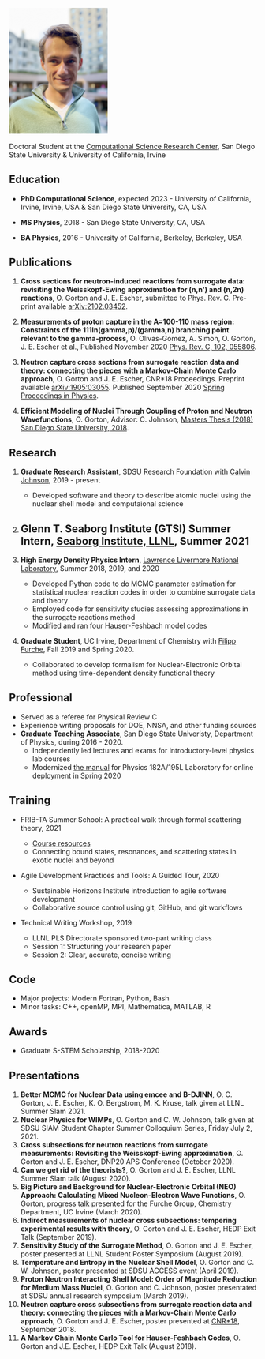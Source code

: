 <p class="aligncenter">
  <img src="oliver2.JPG" alt="Oliver" width="200"/>
</p>

Doctoral Student at the [Computational Science Research Center](http://www.csrc.sdsu.edu/), San Diego State University & University of California, Irvine

## Education

* **PhD Computational Science**, expected 2023 - University of California, Irvine, Irvine, USA & San Diego State University, CA, USA

* **MS Physics**, 2018 - San Diego State University, CA, USA

* **BA Physics**, 2016 - University of California, Berkeley, Berkeley, USA

## Publications

1. **Cross sections for neutron-induced reactions from surrogate data: revisiting the Weisskopf-Ewing approximation for (n,n') and (n,2n) reactions**, O. Gorton and J. E. Escher, submitted to Phys. Rev. C. Pre-print available [arXiv:2102.03452](https://arxiv.org/abs/2102.03452).

2. **Measurements of proton capture in the A=100-110 mass region: Constraints of the 111In(gamma,p)/(gamma,n) branching point relevant to the
gamma-process**, O. Olivas-Gomez, A. Simon, O. Gorton, J. E. Escher et al., Published November 2020 [Phys. Rev. C, 102, 055806](https://journals.aps.org/prc/abstract/10.1103/PhysRevC.102.055806).

3. **Neutron capture cross sections from surrogate reaction data and theory: connecting the pieces with a Markov-Chain Monte Carlo approach**, O. Gorton and J. E. Escher, CNR*18 Proceedings. Preprint available [arXiv:1905:03055](https://arxiv.org/abs/1905.03055). Published September 2020 [Spring Proceedings in Physics](https://doi.org/10.1007/978-3-030-58082-7_28).

4. **Efficient Modeling of Nuclei Through Coupling of Proton and Neutron Wavefunctions**, O. Gorton, Advisor: C. Johnson, [Masters Thesis (2018) San Diego State University, 2018](https://csu-sdsu.primo.exlibrisgroup.com/permalink/01CALS_SDL/r45sar/alma991023475280402917).

## Research
1. **Graduate Research Assistant**, SDSU Research Foundation with [Calvin Johnson](http://sci.sdsu.edu/johnson/), 2019 - present
    - Developed software and theory to describe atomic nuclei using the nuclear shell model and computaional science
   
2. **Glenn T. Seaborg Institute (GTSI) Summer Intern**, [Seaborg Institute, LLNL](https://seaborg.llnl.gov), Summer 2021
    -  

3. **High Energy Density Physics Intern**, [Lawrence Livermore National Laboratory](https://www.llnl.gov), Summer 2018, 2019, and 2020
    - Developed Python code to do MCMC parameter estimation for statistical nuclear reaction codes in order to combine surrogate data and theory
    - Employed code for sensitivity studies assessing approximations in the surrogate reactions method
    - Modified and ran four Hauser-Feshbach model codes

4. **Graduate Student**, UC Irvine, Department of Chemistry with [Filipp Furche](https://ffgroup.chem.uci.edu/members/filipp/), Fall 2019 and Spring 2020.
   - Collaborated to develop formalism for Nuclear-Electronic Orbital method using time-dependent density functional theory

## Professional
* Served as a referee for Physical Review C
* Experience writing proposals for DOE, NNSA, and other funding sources
* **Graduate Teaching Associate**, San Diego State Univeristy, Department of Physics, during 2016 - 2020.
   - Independently led lectures and exams for introductory-level physics lab courses
   - Modernized [the manual](https://docs.google.com/document/d/1pejqikoYhlaIMhSzBzUzrnh2hDrC_q-bEcJCeflpX7w/edit?usp=sharing) for Physics 182A/195L Laboratory for online deployment in Spring 2020

## Training
* FRIB-TA Summer School: A practical walk through formal scattering theory, 2021
   - [Course resources](https://fribtascattering.github.io)
   -  Connecting bound states, resonances, and scattering states in exotic nuclei and beyond

* Agile Development Practices and Tools: A Guided Tour, 2020
   - Sustainable Horizons Institute introduction to agile software development
   - Collaborative source control using git, GitHub, and git workflows

* Technical Writing Workshop, 2019
   - LLNL PLS Directorate sponsored two-part writing class
   - Session 1: Structuring your research paper
   - Session 2: Clear, accurate, concise writing

## Code
* Major projects: Modern Fortran, Python, Bash
* Minor tasks: C++, openMP, MPI, Mathematica, MATLAB, R

## Awards
* Graduate S-STEM Scholarship, 2018-2020

## Presentations
1. **Better MCMC for Nuclear Data using emcee and B-DJINN**, O. C. Gorton, J. E. Escher, K. O. Bergstrom, M. K. Kruse, talk given at LLNL Summer Slam 2021.
2. **Nuclear Physics for WIMPs**, O. Gorton and C. W. Johnson, talk given at SDSU SIAM Student Chapter Summer Colloquium Series,
 Friday July 2, 2021.
3. **Cross subsections for neutron reactions from surrogate measurements:  Revisiting the Weisskopf-Ewing approximation**, O. Gorton and J. E. Escher, DNP20 APS Conference (October 2020).
4. **Can we get rid of the theorists?**, O. Gorton and J. E. Escher, LLNL Summer Slam talk (August 2020).
5. **Big Picture and Background for Nuclear-Electronic Orbital (NEO) Approach: Calculating Mixed Nucleon-Electron Wave Functions**, O. Gorton, progress talk presented for the Furche Group, Chemistry Department, UC Irvine (March 2020).
6. **Indirect measurements of nuclear cross subsections: tempering experimental results with theory**, O. Gorton and J. E. Escher, HEDP Exit Talk (September 2019).
7. **Sensitivity Study of the Surrogate Method**, O. Gorton and J. E. Escher, poster presented at LLNL Student Poster Symposium (August 2019).
8. **Temperature and Entropy in the Nuclear Shell Model**, O. Gorton and C. W. Johnson, poster presented at SDSU ACCESS event (April 2019).
9. **Proton Neutron Interacting Shell Model: Order of Magnitude Reduction for Medium Mass Nuclei**, O. Gorton and C. Johnson, poster presentated at SDSU annual research symposium (March 2019).
10. **Neutron capture cross subsections from surrogate reaction data and theory: connecting the pieces with a Markov-Chain Monte Carlo approach**, O. Gorton and J. E. Escher, poster presented at [CNR*18](https://indico.bnl.gov/event/4158/),  September 2018.
11. **A Markov Chain Monte Carlo Tool for Hauser-Feshbach Codes**, O. Gorton and J.E. Escher, HEDP Exit Talk (August 2018).
